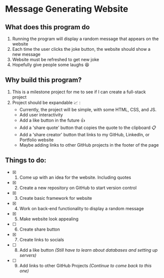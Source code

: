 # Message Generating Website

## What does this program do

1. Running the program will display a random message that appears on the website
2. Each time the user clicks the joke button, the website should show a new message
3. Website must be refreshed to get new joke
4. Hopefully give people some laughs :laughing:

## Why build this program?

1. This is a milestone project for me to see if I can create a full-stack project
2. Project should be expandable :chart_with_upwards_trend: :
   - Currently, the project will be simple, with some HTML, CSS, and JS.
   - Add user interactivity
   - Add a like button in the future :thumbsup:
   - Add a 'share quote' button that copies the quote to the clipboard :clipboard:
   - Add a 'share creator' button that links to my GitHub, LinkedIn, or Portfolio website
   - Maybe adding links to other GitHub projects in the footer of the page

## Things to do:

- [x] 1. Come up with an idea for the website. Including quotes
- [x] 2. Create a new repository on GitHub to start version control
- [x] 3. Create basic framework for website
- [x] 4. Work on back-end functionality to display a random message
- [x] 5. Make website look appealing
- [ ] 6. Create share button
- [x] 7. Create links to socials
- [ ] 8. Add a like button _(Still have to learn about databases and setting up servers)_
- [ ] 9. Add links to other GitHub Projects _(Continue to come back to this one)_
